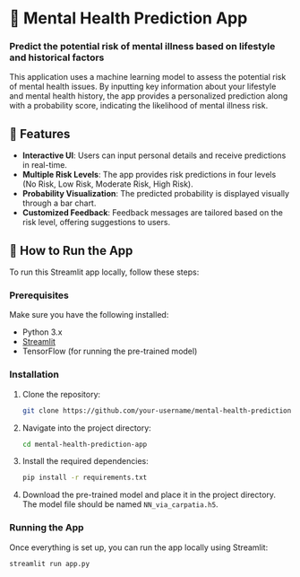 # 🧠 Mental Health Prediction App

### Predict the potential risk of mental illness based on lifestyle and historical factors

This application uses a machine learning model to assess the potential risk of mental health issues. By inputting key information about your lifestyle and mental health history, the app provides a personalized prediction along with a probability score, indicating the likelihood of mental illness risk.

## 🔮 Features

- **Interactive UI**: Users can input personal details and receive predictions in real-time.
- **Multiple Risk Levels**: The app provides risk predictions in four levels (No Risk, Low Risk, Moderate Risk, High Risk).
- **Probability Visualization**: The predicted probability is displayed visually through a bar chart.
- **Customized Feedback**: Feedback messages are tailored based on the risk level, offering suggestions to users.

## 🚀 How to Run the App

To run this Streamlit app locally, follow these steps:

### Prerequisites

Make sure you have the following installed:
- Python 3.x
- [Streamlit](https://streamlit.io)
- TensorFlow (for running the pre-trained model)

### Installation

1. Clone the repository:
    ```bash
    git clone https://github.com/your-username/mental-health-prediction-app.git
    ```
   
2. Navigate into the project directory:
    ```bash
    cd mental-health-prediction-app
    ```

3. Install the required dependencies:
    ```bash
    pip install -r requirements.txt
    ```

4. Download the pre-trained model and place it in the project directory. The model file should be named `NN_via_carpatia.h5`.

### Running the App

Once everything is set up, you can run the app locally using Streamlit:

```bash
streamlit run app.py
